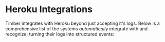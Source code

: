 # Heroku Integrations

Timber integrates with Heroku beyond just accepting it's logs. Below is a comprehensive list of the systems _automatically_ integrate with and recognize; turning their logs into structured events:
